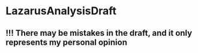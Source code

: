 # LazarusAnalysisDraft

## !!! There may be mistakes in the draft, and it only represents my personal opinion

